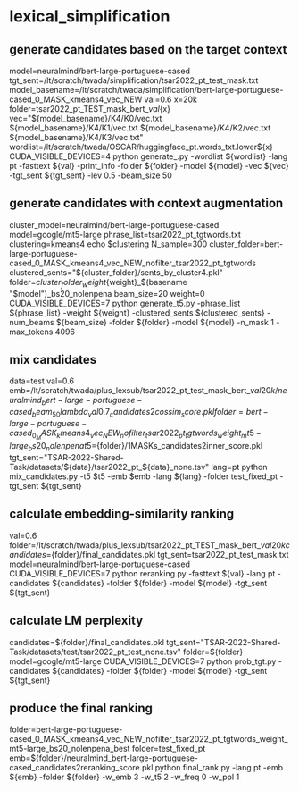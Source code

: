 # lexical_simplification

## generate candidates based on the target context
model=neuralmind/bert-large-portuguese-cased
tgt_sent=/lt/scratch/twada/simplification/tsar2022_pt_test_mask.txt
model_basename=/lt/scratch/twada/simplification/bert-large-portuguese-cased_0_MASK_kmeans4_vec_NEW
val=0.6
x=20k
folder=tsar2022_pt_TEST_mask_bert_${val}${x}
vec="${model_basename}/K4/K0/vec.txt ${model_basename}/K4/K1/vec.txt ${model_basename}/K4/K2/vec.txt ${model_basename}/K4/K3/vec.txt"
wordlist=/lt/scratch/twada/OSCAR/huggingface_pt.words_txt.lower${x}
CUDA_VISIBLE_DEVICES=4 python generate_.py -wordlist ${wordlist} -lang pt -fasttext ${val} -print_info -folder ${folder} -model ${model} -vec ${vec}  -tgt_sent ${tgt_sent} -lev 0.5 -beam_size 50

## generate candidates with context augmentation

cluster_model=neuralmind/bert-large-portuguese-cased
model=google/mt5-large
phrase_list=tsar2022_pt_tgtwords.txt
clustering=kmeans4
echo $clustering
N_sample=300
cluster_folder=bert-large-portuguese-cased_0_MASK_kmeans4_vec_NEW_nofilter_tsar2022_pt_tgtwords
clustered_sents="${cluster_folder}/sents_by_cluster4.pkl"
folder=${cluster_folder}_weight${weight}_$(basename "$model")_bs20_nolenpena
beam_size=20
weight=0
CUDA_VISIBLE_DEVICES=7 python generate_t5.py -phrase_list ${phrase_list} -weight ${weight} -clustered_sents ${clustered_sents} -num_beams ${beam_size} -folder ${folder} -model ${model} -n_mask 1 -max_tokens 4096

## mix candidates 
data=test
val=0.6
emb=/lt/scratch/twada/plus_lexsub/tsar2022_pt_test_mask_bert_${val}20k/neuralmind_bert-large-portuguese-cased_beam_50lambda_val0.7_candidates2cossim_score.pkl
folder=bert-large-portuguese-cased_0_MASK_kmeans4_vec_NEW_nofilter_tsar2022_pt_tgtwords_weight_mt5-large_bs20_nolenpena
t5=${folder}/1MASKs_candidates2inner_score.pkl
tgt_sent="TSAR-2022-Shared-Task/datasets/${data}/tsar2022_pt_${data}_none.tsv"
lang=pt
python mix_candidates.py -t5 $t5 -emb $emb -lang ${lang} -folder test_fixed_pt -tgt_sent ${tgt_sent}

## calculate embedding-similarity ranking
val=0.6
folder=/lt/scratch/twada/plus_lexsub/tsar2022_pt_TEST_mask_bert_${val}20k
candidates=${folder}/final_candidates.pkl
tgt_sent=tsar2022_pt_test_mask.txt
model=neuralmind/bert-large-portuguese-cased
CUDA_VISIBLE_DEVICES=7 python reranking.py -fasttext ${val} -lang pt -candidates ${candidates} -folder ${folder} -model ${model} -tgt_sent ${tgt_sent}

## calculate LM perplexity
candidates=${folder}/final_candidates.pkl
tgt_sent="TSAR-2022-Shared-Task/datasets/test/tsar2022_pt_test_none.tsv"
folder=${folder}
model=google/mt5-large
CUDA_VISIBLE_DEVICES=7 python prob_tgt.py -candidates ${candidates} -folder ${folder} -model ${model} -tgt_sent ${tgt_sent}

## produce the final ranking
folder=bert-large-portuguese-cased_0_MASK_kmeans4_vec_NEW_nofilter_tsar2022_pt_tgtwords_weight_mt5-large_bs20_nolenpena_best
folder=test_fixed_pt
emb=${folder}/neuralmind_bert-large-portuguese-cased_candidates2reranking_score.pkl
python final_rank.py -lang pt -emb ${emb} -folder ${folder} -w_emb 3 -w_t5 2  -w_freq 0 -w_ppl 1

